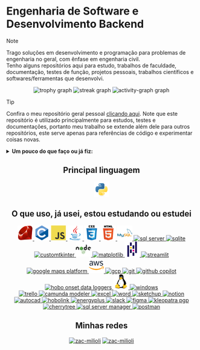 # Engenharia de Software e Desenvolvimento Backend
> [!NOTE]
>Trago soluções em desenvolvimento e programação para problemas de engenharia no geral, com ênfase em engenharia civil.<br>Tenho alguns repositórios aqui para estudo, trabalhos de faculdade, documentação, testes de função, projetos pessoais, trabalhos científicos e softwares/ferramentas que desenvolvi. 


<div align="center">
  <img src="https://github-profile-trophy.vercel.app?username=Zac-Milioli&theme=buddhism&column=3&row=1&margin-w=0&margin-h=0&no-bg=true&no-frame=true&order=4" height="140" alt="trophy graph"  />
  <img src="https://streak-stats.demolab.com?user=Zac-Milioli&locale=pt-br&mode=weekly&theme=swift&hide_border=true&border_radius=0&order=3" height="160" alt="streak graph"  />
  <img src="https://github-readme-activity-graph.vercel.app/graph?username=Zac-Milioli&radius=16&theme=high-contrast&area=true&order=5&hide_border=true&hide_title=true" height="350" alt="activity-graph graph"  />
</div>

> [!TIP]
> Confira o meu repositório geral pessoal [clicando aqui](https://github.com/Zac-Milioli/Code_Testing_and_General_Functions). Note que este repositório é utilizado principalmente para estudos, testes e documentações, portanto meu trabalho se extende além dele para outros repositórios, este serve apenas para referências de código e experimentar coisas novas.

<details><summary><strong>Um pouco do que faço ou já fiz:</strong></summary>

- Desenvolvimento de software
- POO
- Engenharia de dados
- Automação de processos
- Documentação de projeto
- Modelagem de processos
- Pesquisa automatizada
- Criação, manipulação e busca em banco de dados
- Frontend com python (streamlit, tkinter e customtkinter)
- Design de interface
- Levantamento de requisitos
- Testes unitários
- Scrum
- Kanban
- Apresentação de software, ideias e pesquisas
- Participação na escrita de artigos científicos
- Lean thinking
- Diagrama de classes
- Diagrama de caso de uso
- Storytelling
- User stories
- Brainstorming

</details>


<h2 align="center">Principal linguagem</h2>
<p align="center"> <a href="https://www.python.org" target="_blank" rel="noreferrer"> <img src="https://raw.githubusercontent.com/devicons/devicon/master/icons/python/python-original.svg" alt="python" width="40" height="40"/> </a> </p>


<h2 align="center">O que uso, já usei, estou estudando ou estudei</h2>
<p align="center">
<a href="https://www.ruby-lang.org/en/" target="_blank" rel="noreferrer"> <img src="https://raw.githubusercontent.com/devicons/devicon/master/icons/ruby/ruby-original.svg" alt="ruby" width="40" height="40"/> </a>
<a href="https://www.cprogramming.com/" target="_blank" rel="noreferrer"> <img src="https://raw.githubusercontent.com/devicons/devicon/master/icons/c/c-original.svg" alt="c" width="40" height="40"/> </a>
<a href="https://developer.mozilla.org/en-US/docs/Web/JavaScript" target="_blank" rel="noreferrer"> <img src="https://raw.githubusercontent.com/devicons/devicon/master/icons/javascript/javascript-original.svg" alt="javascript" width="40" height="40"/> </a>
<a href="https://www.java.com" target="_blank" rel="noreferrer"> <img src="https://raw.githubusercontent.com/devicons/devicon/master/icons/java/java-original.svg" alt="java" width="40" height="40"/> </a>
<a href="https://www.w3schools.com/css/" target="_blank" rel="noreferrer"> <img src="https://raw.githubusercontent.com/devicons/devicon/master/icons/css3/css3-original-wordmark.svg" alt="css3" width="40" height="40"/> </a>
<a href="https://www.w3.org/html/" target="_blank" rel="noreferrer"> <img src="https://raw.githubusercontent.com/devicons/devicon/master/icons/html5/html5-original-wordmark.svg" alt="html5" width="40" height="40"/> </a>
<a href="https://www.mysql.com/" target="_blank" rel="noreferrer"> <img src="https://raw.githubusercontent.com/devicons/devicon/master/icons/mysql/mysql-original-wordmark.svg" alt="mysql" width="40" height="40"/> </a>
<a href="https://www.microsoft.com/en-us/sql-server" target="_blank" rel="noreferrer"> <img src="https://www.svgrepo.com/show/303229/microsoft-sql-server-logo.svg" alt="sql server" width="40" height="40"/> </a>
<a href="https://www.sqlite.org/" target="_blank" rel="noreferrer"> <img src="https://www.vectorlogo.zone/logos/sqlite/sqlite-icon.svg" alt="sqlite" width="40" height="40"/> </a>
<br>
<a href="https://customtkinter.tomschimansky.com/" target="_blank" rel="noreferrer"> <img src="https://customtkinter.tomschimansky.com/img/icon.ico" alt="customtkinter" width="40" height="40"/> </a>
<a href="https://nodejs.org" target="_blank" rel="noreferrer"> <img src="https://raw.githubusercontent.com/devicons/devicon/master/icons/nodejs/nodejs-original-wordmark.svg" alt="nodejs" width="40" height="40"/> </a>
<a href="https://matplotlib.org/" target="_blank" rel="noreferrer"> <img src="https://matplotlib.org/_static/images/documentation.svg" alt="matplotlib" width="40" height="40"/> </a>
<a href="https://pandas.pydata.org/" target="_blank" rel="noreferrer"> <img src="https://raw.githubusercontent.com/devicons/devicon/2ae2a900d2f041da66e950e4d48052658d850630/icons/pandas/pandas-original.svg" alt="pandas" width="40" height="40"/> </a>
<a href="https://streamlit.io/" target="_blank" rel="noreferrer"> <img src="https://streamlit.io/images/brand/streamlit-mark-color.svg" alt="streamlit" width="40" height="40"/> </a>
<br>
<a href="https://mapsplatform.google.com/" target="_blank" rel="noreferrer"> <img src="https://fonts.gstatic.com/s/i/productlogos/maps/v7/192px.svg" alt="google maps platform" width="40" height="40"/> </a>
<a href="https://aws.amazon.com" target="_blank" rel="noreferrer"> <img src="https://raw.githubusercontent.com/devicons/devicon/master/icons/amazonwebservices/amazonwebservices-original-wordmark.svg" alt="aws" width="40" height="40"/> </a>
<a href="https://cloud.google.com" target="_blank" rel="noreferrer"> <img src="https://www.vectorlogo.zone/logos/google_cloud/google_cloud-icon.svg" alt="gcp" width="40" height="40"/> </a>
<a href="https://git-scm.com/" target="_blank" rel="noreferrer"> <img src="https://www.vectorlogo.zone/logos/git-scm/git-scm-icon.svg" alt="git" width="40" height="40"/> </a>
<a href="https://github.com/features/copilot" target="_blank" rel="noreferrer"> <img src="https://seeklogo.com/images/G/github-copilot-logo-C25AFBDF08-seeklogo.com.png" alt="github copilot" width="40" height="40"/> </a>
<a href="https://www.onsetcomp.com/" target="_blank" rel="noreferrer"> <img src="https://aeeeast.org/wp-content/uploads/2021/04/hobo-800-300x300.png" alt="hobo onset data loggers" width="40" height="40"/> </a>
<a href="https://www.linux.org/" target="_blank" rel="noreferrer"> <img src="https://raw.githubusercontent.com/devicons/devicon/master/icons/linux/linux-original.svg" alt="linux" width="40" height="40"/> </a>
<a href="https://www.microsoft.com/pt-br/download/windows" target="_blank" rel="noreferrer"> <img src="https://cdn.icon-icons.com/icons2/2235/PNG/512/windows_os_logo_icon_134674.png" alt="windows" width="40" height="40"/> </a>
<br>
<a href="https://trello.com/pt-BR?&aceid=&adposition=&adgroup=148159506607&campaign=19269516466&creative=641463051732&device=c&keyword=trello&matchtype=e&network=g&placement=&ds_kids=p74543507295&ds_e=GOOGLE&ds_eid=700000001557344&ds_e1=GOOGLE&gad_source=1&gclid=CjwKCAjw5qC2BhB8EiwAvqa41n3CpvAamA1hEodEq_FhiXOpzfo6MFESOAR8YsdNVyX6ISaCBihs1RoCemkQAvD_BwE&gclsrc=aw.ds" target="_blank" rel="noreferrer"> <img src="https://cdn.icon-icons.com/icons2/3053/PNG/512/trello_macos_bigsur_icon_189616.png" alt="trello" width="40" height="40"/> </a>
<a href="https://camunda.com/download/modeler/" target="_blank" rel="noreferrer"> <img src="https://camunda.com/wp-content/uploads/camunda/blog-images/4-icon.png" alt="camunda modeler" width="40" height="40"/> </a>
<a href="https://www.microsoft.com/pt-br/microsoft-365/excel" target="_blank" rel="noreferrer"> <img src="https://upload.wikimedia.org/wikipedia/commons/thumb/7/73/Microsoft_Excel_2013-2019_logo.svg/1200px-Microsoft_Excel_2013-2019_logo.svg.png" alt="excel" width="40" height="40"/> </a>
<a href="https://www.microsoft.com/pt-br/microsoft-365/word" target="_blank" rel="noreferrer"> <img src="https://upload.wikimedia.org/wikipedia/commons/thumb/8/8d/Microsoft_Word_2013-2019_logo.svg/1200px-Microsoft_Word_2013-2019_logo.svg.png" alt="word" width="40" height="40"/> </a>
<a href="https://www.sketchup.com/en" target="_blank" rel="noreferrer"> <img src="https://gdm-catalog-fmapi-prod.imgix.net/ProductLogo/dedd4569-445b-4cc1-bb86-7936010ab81c.png" alt="sketchup" width="40" height="40"/> </a>
<a href="https://www.notion.so/pt-br" target="_blank" rel="noreferrer"> <img src="https://upload.wikimedia.org/wikipedia/commons/thumb/e/e9/Notion-logo.svg/2048px-Notion-logo.svg.png" alt="notion" width="40" height="40"/> </a>
<a href="https://www.autodesk.com.br/products/autocad/overview?mktvar002=4256074|SEM|9512744040|97940431838|kwd-14891210&utm_source=GGL&utm_medium=SEM&utm_campaign=GGL_ACAD_AutoCAD_AMER_BR_eComm_SEM_BR_New_EX_ADSK_4256074_General&utm_id=4256074&utm_term=kwd-14891210&mkwid=s6Jputym7|pcrid|697988727349|pkw|autocad|pmt|e|pdv|c|slid||pgrid|97940431838|ptaid|kwd-14891210|pid|&utm_medium=cpc&utm_source=google&utm_campaign=GGL_AME_AutoCAD_AMER_BR_eComm_SEM_BR_New_EX_ADSK_3360535_General&utm_term=autocad&utm_content=s6Jputym7|pcrid|697988727349|pkw|autocad|pmt|e|pdv|c|slid||pgrid|97940431838|ptaid|kwd-14891210|&gad_source=1&gclid=Cj0KCQjwltKxBhDMARIsAG8KnqXa2-dXZYFOKcrbX7DPpwGGIqFDZ_Qn2olFTadqRPeiETe3GpQ-kVkaAg-aEALw_wcB&term=1-YEAR&tab=subscription&plc=ACDIST" target="_blank" rel="noreferrer"> <img src="https://seeklogo.com/images/A/autocad-logo-69326D7728-seeklogo.com.png" alt="autocad" width="40" height="40"/> </a>
<a href="https://www.onsetcomp.com/products/software/hobolink" target="_blank" rel="noreferrer"> <img src="https://www.onsetcomp.com/sites/default/files/2022-10/hobolink-logo.png" alt="hobolink" width="40" height="40"/> </a> 
<a href="https://energyplus.net/" target="_blank" rel="noreferrer"> <img src="https://energyplus.net/assets/images/eplus_logo.png" alt="energyplus" width="40" height="40"/> </a>
<a href="https://slack.com/intl/pt-br" target="_blank" rel="noreferrer"> <img src="https://encrypted-tbn0.gstatic.com/images?q=tbn:ANd9GcQfkefdT7j2aMVYVH2HICKIOFQ29BKEaqOLORSFSqbhSA&s" alt="slack" width="40" height="40"/> </a>
<a href="https://www.figma.com/" target="_blank" rel="noreferrer"> <img src="https://www.vectorlogo.zone/logos/figma/figma-icon.svg" alt="figma" width="40" height="40"/> </a>
<a href="https://www.openpgp.org/software/kleopatra/" target="_blank" rel="noreferrer"> <img src="https://miro.medium.com/v2/resize:fit:1358/1*4uIoctWAaf5icg5XzPpy_w.png" alt="kleopatra pgp" width="40" height="40"/> </a>
<a href="https://www.giuspen.net/cherrytree/" target="_blank" rel="noreferrer"> <img src="https://www.kali.org/tools/cherrytree/images/cherrytree-logo.svg" alt="cherrytree" width="40" height="40"/> </a>
<a href="https://learn.microsoft.com/pt-br/sql/ssms/download-sql-server-management-studio-ssms?view=sql-server-ver16" target="_blank" rel="noreferrer"> <img src="https://wakatime.com/static/img/editor-icons/sql-server-management-studio-128.png" alt="sql server manager" width="40" height="40"/> </a>
<a href="https://postman.com" target="_blank" rel="noreferrer"> <img src="https://www.vectorlogo.zone/logos/getpostman/getpostman-icon.svg" alt="postman" width="40" height="40"/> </a>
</p>


<h2 align="center">Minhas redes</h2>
<p align="center">
<a href="https://linkedin.com/in/zac-milioli" target="blank"><img align="center" src="https://raw.githubusercontent.com/rahuldkjain/github-profile-readme-generator/master/src/images/icons/Social/linked-in-alt.svg" alt="zac-milioli" height="30" width="40" /></a>
<a href="https://instagram.com/zac-milioli" target="blank"><img align="center" src="https://raw.githubusercontent.com/rahuldkjain/github-profile-readme-generator/master/src/images/icons/Social/instagram.svg" alt="zac-milioli" height="30" width="40" /></a>
</p>
